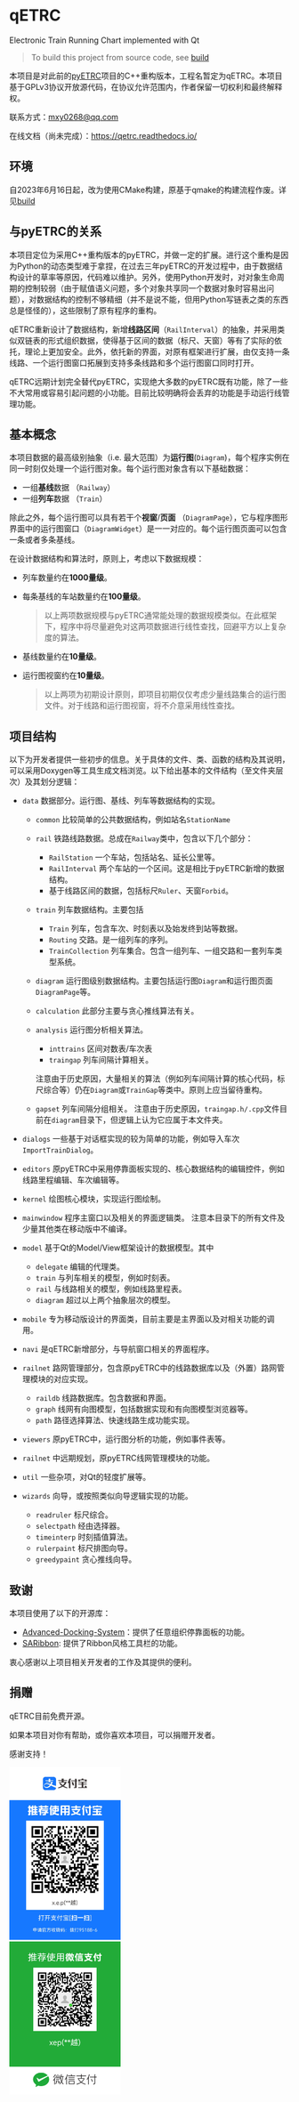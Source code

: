 # qETRC

Electronic Train Running Chart implemented with Qt

> To build this project from source code, see [build](doc/build.md)

本项目是对此前的[pyETRC](https://github.com/CDK6182CHR/train_graph)项目的C++重构版本，工程名暂定为qETRC。本项目基于GPLv3协议开放源代码，在协议允许范围内，作者保留一切权利和最终解释权。

联系方式：mxy0268@qq.com

在线文档（尚未完成）：https://qetrc.readthedocs.io/



## 环境

自2023年6月16日起，改为使用CMake构建，原基于qmake的构建流程作废。详见[build](doc/build.md)



## 与pyETRC的关系

本项目定位为采用C++重构版本的pyETRC，并做一定的扩展。进行这个重构是因为Python的动态类型难于拿捏，在过去三年pyETRC的开发过程中，由于数据结构设计的草率等原因，代码难以维护。另外，使用Python开发时，对对象生命周期的控制较弱（由于赋值语义问题，多个对象共享同一个数据对象时容易出问题），对数据结构的控制不够精细（并不是说不能，但用Python写链表之类的东西总是怪怪的），这些限制了原有程序的重构。

qETRC重新设计了数据结构，新增**线路区间**（`RailInterval`）的抽象，并采用类似双链表的形式组织数据，使得基于区间的数据（标尺、天窗）等有了实际的依托，理论上更加安全。此外，依托新的界面，对原有框架进行扩展，由仅支持一条线路、一个运行图窗口拓展到支持多条线路和多个运行图窗口同时打开。

qETRC远期计划完全替代pyETRC，实现绝大多数的pyETRC既有功能，除了一些不大常用或容易引起问题的小功能。目前比较明确将会丢弃的功能是手动运行线管理功能。

## 基本概念

本项目数据的最高级别抽象（i.e. 最大范围）为**运行图**(`Diagram`)，每个程序实例在同一时刻仅处理一个运行图对象。每个运行图对象含有以下基础数据：

- 一组**基线**数据 （`Railway`）
- 一组**列车**数据 （`Train`）

除此之外，每个运行图可以具有若干个**视窗**/**页面** （`DiagramPage`），它与程序图形界面中的运行图窗口（`DiagramWidget`）是一一对应的。每个运行图页面可以包含一条或者多条基线。

在设计数据结构和算法时，原则上，考虑以下数据规模：

- 列车数量约在**1000量级**。

- 每条基线的车站数量约在**100量级**。

  > 以上两项数据规模与pyETRC通常能处理的数据规模类似。在此框架下，程序中将尽量避免对这两项数据进行线性查找，回避平方以上复杂度的算法。

- 基线数量约在**10量级**。

- 运行图视窗约在**10量级**。

  > 以上两项为初期设计原则，即项目初期仅仅考虑少量线路集合的运行图文件。对于线路和运行图视窗，将不介意采用线性查找。



## 项目结构

以下为开发者提供一些初步的信息。关于具体的文件、类、函数的结构及其说明，可以采用Doxygen等工具生成文档浏览。以下给出基本的文件结构（至文件夹层次）及其划分逻辑：

- `data` 数据部分。运行图、基线、列车等数据结构的实现。
  - `common` 比较简单的公共数据结构，例如站名`StationName`
  
  - `rail` 铁路线路数据。总成在`Railway`类中，包含以下几个部分：
    
    - `RailStation` 一个车站，包括站名、延长公里等。
    - `RailInterval` 两个车站的一个区间。这是相比于pyETRC新增的数据结构。
    - 基于线路区间的数据，包括标尺`Ruler`、天窗`Forbid`。
    
  - `train` 列车数据结构。主要包括
    - `Train` 列车，包含车次、时刻表以及始发终到站等数据。
    - `Routing` 交路。是一组列车的序列。
    - `TrainCollection` 列车集合。包含一组列车、一组交路和一套列车类型系统。
    
  - `diagram` 运行图级别数据结构。主要包括运行图`Diagram`和运行图页面`DiagramPage`等。
  
  - `calculation` 此部分主要与贪心推线算法有关。
  
  - `analysis` 运行图分析相关算法。
  
    - `inttrains` 区间对数表/车次表
    - `traingap` 列车间隔计算相关。
  
    注意由于历史原因，大量相关的算法（例如列车间隔计算的核心代码，标尺综合等）仍在`Diagram`或`TrainGap`等类中。原则上应当留待重构。
  
  - `gapset` 列车间隔分组相关。
    注意由于历史原因，`traingap.h/.cpp`文件目前在`diagram`目录下，但逻辑上认为它应属于本文件夹。
  
- `dialogs` 一些基于对话框实现的较为简单的功能，例如导入车次`ImportTrainDialog`。

- `editors` 原pyETRC中采用停靠面板实现的、核心数据结构的编辑控件，例如线路里程编辑、车次编辑等。

- `kernel` 绘图核心模块，实现运行图绘制。

- `mainwindow` 程序主窗口以及相关的界面逻辑类。
  注意本目录下的所有文件及少量其他类在移动版中不编译。

- `model` 基于Qt的Model/View框架设计的数据模型。其中
  - `delegate` 编辑的代理类。
  - `train` 与列车相关的模型，例如时刻表。
  - `rail` 与线路相关的模型，例如线路里程表。
  - `diagram` 超过以上两个抽象层次的模型。
  
- `mobile` 专为移动版设计的界面类，目前主要是主界面以及对相关功能的调用。
  
- `navi` 是qETRC新增部分，与导航窗口相关的界面程序。

- `railnet` 路网管理部分，包含原pyETRC中的线路数据库以及（外置）路网管理模块的对应实现。

  - `raildb` 线路数据库。包含数据和界面。
  - `graph` 线网有向图模型，包括数据实现和有向图模型浏览器等。
  - `path` 路径选择算法、快速线路生成功能实现。

- `viewers` 原pyETRC中，运行图分析的功能，例如事件表等。

- `railnet` 中远期规划，原pyETRC线网管理模块的功能。

- `util` 一些杂项，对Qt的轻度扩展等。

- `wizards` 向导，或按照类似向导逻辑实现的功能。

  - `readruler` 标尺综合。
  - `selectpath` 经由选择器。
  - `timeinterp` 时刻插值算法。
  - `rulerpaint` 标尺排图向导。
  - `greedypaint` 贪心推线向导。




## 致谢

本项目使用了以下的开源库：

- [Advanced-Docking-System](https://github.com/githubuser0xFFFF/Qt-Advanced-Docking-System)：提供了任意组织停靠面板的功能。
- [SARibbon](https://github.com/czyt1988/SARibbon): 提供了Ribbon风格工具栏的功能。

衷心感谢以上项目相关开发者的工作及其提供的便利。



## 捐赠

qETRC目前免费开源。

如果本项目对你有帮助，或你喜欢本项目，可以捐赠开发者。

感谢支持！

<div>
    <div>
        <img src="img/QRcode.jpg" width="200px"/>
    </div>
    <div>
        <img src="img/myoisinh.png" width="200px" />
    </div>
</div>


